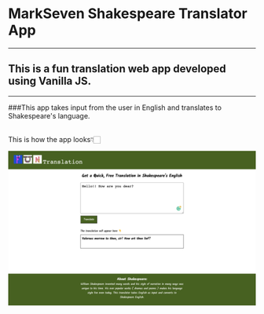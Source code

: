 # MarkSeven Shakespeare Translator App
---

## This is a fun translation web app developed using Vanilla JS.

---

###This app takes input from the user in English and translates to Shakespeare's language.

<br>
This is how the app looks👇🏻

![Shakespeare Translator App image](./images/markSeven%20shakespeare%20translator%20app%20image.PNG)